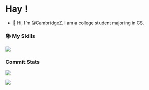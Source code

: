 # Hay !
- 👋 Hi, I’m @CambridgeZ. I am a college student majoring in CS.


<!---
CamberidgeZhao/CamberidgeZhao is a ✨ special ✨ repository because its `README.md` (this file) appears on your GitHub profile.
You can click the Preview link to take a look at your changes.
--->

### 📚 My Skills

<p align=>
  <a href="https://skillicons.dev">
    <img src="https://skillicons.dev/icons?i=,git,html,css,js,latex,vscode,linux,md,mysql,github,py,c,cpp,java&perline=4" />
  </a>
</p>

<!---
![统计](https://github-readme-stats.vercel.app/api?username=CameridgeZhao&show_icons=false)
![代码](https://github-readme-stats.vercel.app/api/top-langs?username=CameridgeZhao&show_icons=true)
--->

###   Commit Stats

![](https://github-readme-stats.vercel.app/api?username=CambridgeZ&count_private=true&show_icons=true&theme=radical&show_owner=true)

![](https://github-profile-trophy.vercel.app/?username=CambridgeZ&theme=radical&row=1)
